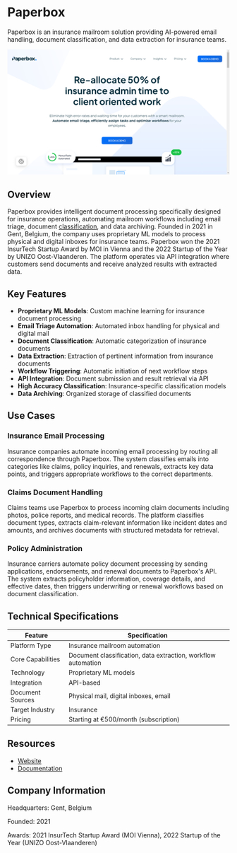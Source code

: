 # Paperbox

Paperbox is an insurance mailroom solution providing AI-powered email handling, document classification, and data extraction for insurance teams.

![Paperbox](assets/paperbox.png)


## Overview

Paperbox provides intelligent document processing specifically designed for insurance operations, automating mailroom workflows including email triage, document [classification](../../capabilities/classification/index.md), and data archiving. Founded in 2021 in Gent, Belgium, the company uses proprietary ML models to process physical and digital inboxes for insurance teams. Paperbox won the 2021 InsurTech Startup Award by MOI in Vienna and the 2022 Startup of the Year by UNIZO Oost-Vlaanderen. The platform operates via API integration where customers send documents and receive analyzed results with extracted data.

## Key Features

- **Proprietary ML Models**: Custom machine learning for insurance document processing
- **Email Triage Automation**: Automated inbox handling for physical and digital mail
- **Document Classification**: Automatic categorization of insurance documents
- **Data Extraction**: Extraction of pertinent information from insurance documents
- **Workflow Triggering**: Automatic initiation of next workflow steps
- **API Integration**: Document submission and result retrieval via API
- **High Accuracy Classification**: Insurance-specific classification models
- **Data Archiving**: Organized storage of classified documents

## Use Cases

### Insurance Email Processing
Insurance companies automate incoming email processing by routing all correspondence through Paperbox. The system classifies emails into categories like claims, policy inquiries, and renewals, extracts key data points, and triggers appropriate workflows to the correct departments.

### Claims Document Handling
Claims teams use Paperbox to process incoming claim documents including photos, police reports, and medical records. The platform classifies document types, extracts claim-relevant information like incident dates and amounts, and archives documents with structured metadata for retrieval.

### Policy Administration
Insurance carriers automate policy document processing by sending applications, endorsements, and renewal documents to Paperbox's API. The system extracts policyholder information, coverage details, and effective dates, then triggers underwriting or renewal workflows based on document classification.

## Technical Specifications

| Feature | Specification |
|---------|---------------|
| Platform Type | Insurance mailroom automation |
| Core Capabilities | Document classification, data extraction, workflow automation |
| Technology | Proprietary ML models |
| Integration | API-based |
| Document Sources | Physical mail, digital inboxes, email |
| Target Industry | Insurance |
| Pricing | Starting at €500/month (subscription) |

## Resources

- [Website](https://www.paperbox.ai)
- [Documentation](https://docs.paperbox.ai/)

## Company Information

Headquarters: Gent, Belgium

Founded: 2021

Awards: 2021 InsurTech Startup Award (MOI Vienna), 2022 Startup of the Year (UNIZO Oost-Vlaanderen) 